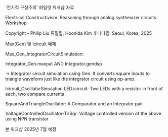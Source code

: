 '전기적 구성주의' 파일럿 워크샵 자료

Electrical Constructivism: Reasoning through analog synthesizer circuits Workshop 

Copyright - Philip Liu 류필립, Hoonida Kim 후니다킴.
Seoul, Korea, 2025

Max(Gen) 및 Icircuit 예제



Max_Gen_IntegratorCircuitSimulation: 

  Integrator_Gen.maxpat AND Integrator.gendsp  
  
  -> Integrator circuit simulation using Gen. It converts square inputs to triangle waveform just like the integrator circuit using op-amp.


Icircuit_OscillatorSimulation
  LED.icircuit: Two LEDs with a resistor in front of each, two compare currents
  
  SquareAndTriangleOscillator: A Comparator and an Integrator pair
  
  VoltageControlledOscillator-TriSqr: Voltage controlled version of the above using NPN transistor

  

본 워크샵 2025년 7월 예정
